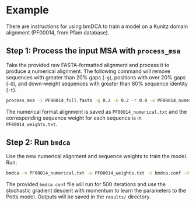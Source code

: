 # Example

There are instructions for using bmDCA to train a model on a Kunitz domain
alignment (PF00014, from Pfam database).

## Step 1: Process the input MSA with `process_msa`

Take the provided raw FASTA-formatted alignment and process it to produce a
numerical alignment. The following command will remove sequences with greater
than 20% gaps (`-g`), positions with over 20% gaps (`-G`), and down-weight
sequences with greater than 80% sequence identity (`-t`).

```sh
process_msa -i PF00014_full.fasta -g 0.2 -G 0.2 -t 0.8 -o PF00014_numerical.txt -O PF00014_weights.txt
```

The numerical format alignment is saved as `PF00014_numerical.txt` and the
corresponding sequence weight for each sequence is in `PF00014_weights.txt`.

## Step 2: Run `bmdca`

Use the new numerical alignment and sequence weights to train the model. Run:

```sh
bmdca -n PF00014_numerical.txt -w PF00014_weights.txt -c bmdca.conf -d results
```

The provided `bmdca.conf` file will run for 500 iterations and use the
stochastic gradient descent with momentum to learn the parameters to the Potts
model. Outputs will be saved in the `results/` directory.
